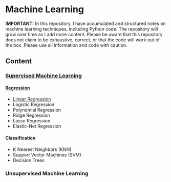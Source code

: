 # Machine Learning
**IMPORTANT:** In this repository, I have accumulated and structured notes on machine learning techniques, including Python code. The repository will grow over time as I add more content. Please be aware that this repository does not claim to be exhaustive, correct, or that the code will work out of the box. Please use all information and code with caution.

## Content
### [Supervised Machine Learning](https://github.com/tbgrun/machine_learning/blob/main/supervised_ml/Overview%20Supervised%20Machine%20Learning.md)
#### [Regression](https://github.com/tbgrun/machine_learning/blob/main/supervised_ml/Regression%20Overview.md)
* [Linear Regression](https://github.com/tbgrun/machine_learning/blob/main/supervised_ml/Linear%20Regression.md)
* Logistic Regression
* Polynomial Regression
* Ridge Regression
* Lasso Regression
* Elastic-Net Regression
#### Classification
* K Nearest Neighbors (KNN)
* Support Vector Machines (SVM)
* Decision Trees
### Unsupervised Machine Learning

